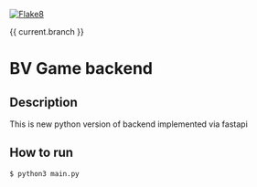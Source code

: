 [![Flake8](https://github.com/BattleVerseIo/GameBack/actions/workflows/flake8.yml/badge.svg?branch={{current.branch}})](https://github.com/BattleVerseIo/GameBack/actions/workflows/flake8.yml)

{{ current.branch }}
# BV Game backend
## Description
This is new python version of backend implemented via fastapi

## How to run  

    $ python3 main.py

